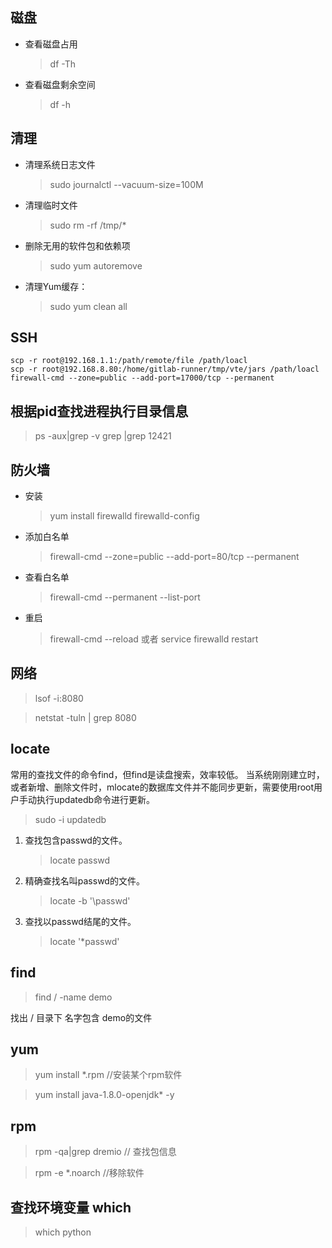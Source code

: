 ## 磁盘

- 查看磁盘占用
  > df -Th

- 查看磁盘剩余空间
  > df -h

## 清理

- 清理系统日志文件
  > sudo journalctl --vacuum-size=100M
- 清理临时文件
  > sudo rm -rf /tmp/*
- 删除无用的软件包和依赖项
  > sudo yum autoremove
- 清理Yum缓存：
  > sudo yum clean all

## SSH

```shell
scp -r root@192.168.1.1:/path/remote/file /path/loacl
scp -r root@192.168.8.80:/home/gitlab-runner/tmp/vte/jars /path/loacl
firewall-cmd --zone=public --add-port=17000/tcp --permanent
```

## 根据pid查找进程执行目录信息

> ps -aux|grep -v grep |grep 12421

## 防火墙

- 安装
  > yum install firewalld firewalld-config

- 添加白名单

  > firewall-cmd --zone=public --add-port=80/tcp --permanent

- 查看白名单

  > firewall-cmd --permanent --list-port

- 重启

  > firewall-cmd --reload 或者 service firewalld restart

## 网络

> lsof -i:8080

> netstat -tuln | grep 8080

## locate

常用的查找文件的命令find，但find是读盘搜索，效率较低。
当系统刚刚建立时，或者新增、删除文件时，mlocate的数据库文件并不能同步更新，需要使用root用户手动执行updatedb命令进行更新。
> sudo -i updatedb

1. 查找包含passwd的文件。
   > locate passwd

2. 精确查找名叫passwd的文件。
   > locate -b '\passwd'

3. 查找以passwd结尾的文件。
   > locate '*passwd'

## find

> find / -name demo

找出 / 目录下 名字包含 demo的文件

## yum

> yum install  *.rpm //安装某个rpm软件

> yum install java-1.8.0-openjdk* -y

## rpm

> rpm -qa|grep dremio // 查找包信息

> rpm -e  *.noarch //移除软件

## 查找环境变量 which

> which python